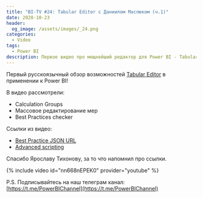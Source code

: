 ```yaml
---
title: "BI-TV #24: Tabular Editor с Даниилом Маслюком (ч.1)"
date: 2020-10-23
header:
  og_image: /assets/images/_24.png
categories:
  - Video
tags:
  - Power BI
description: Первое видео про мощнейший редактор для Power BI - Tabular Editor. Видео с Даниилом Маслюком.
---
```

<!-- markdownlint-disable MD040 MD013 -->
Первый русскоязычный обзор возможностей [Tabular Editor](https://tabulareditor.com/) в применении к Power BI!

В видео рассмотрели:

- Calculation Groups
- Массовое редактирование мер
- Best Practices checker

Ссылки из видео:

- [Best Practice JSON URL](https://raw.githubusercontent.com/TabularEditor/BestPracticeRules/master/BPARules-PowerBI.json)
- [Advanced scripting](https://github.com/otykier/tabulareditor/wiki/useful-script-snippets)

Спасибо Ярославу Тихонову, за то что напомнил про ссылки.

{% include video id="nn668nEPEK0" provider="youtube" %}

P.S. Подписывайтесь на наш телеграм канал: [https://t.me/PowerBIChannel](https://t.me/PowerBIChannel)

<!--  
<style>.embed-container { position: relative; padding-bottom: 56.25%; height: 0; overflow: hidden; max-width: 100%; } .embed-container iframe, .embed-container object, .embed-container embed { position: absolute; top: 0; left: 0; width: 100%; height: 100%; }</style><div class='embed-container'><iframe src='https://www.youtube.com/embed/XY7qf1wlgyU' frameborder='0' allowfullscreen></iframe></div>
-->  